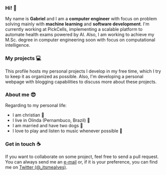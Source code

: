 ### Hi!  :wave:

My name is **Gabriel** and I am a **computer engineer** with focus on problem solving mainly with **machine learning** and **software development**. I'm currently working at PickCells, implementing a scalable platform to automate health exams powered by AI. Also, I am working to achieve my M.Sc. degree in computer engineering soon with focus on computational intelligence.

### My projects  :computer:

This profile hosts my personal projects I develop in my free time, which I try to keep it as organized as possible. Also, I'm developing a personal webpage with blogging capabilities to discuss more about these projects.

### About me  :sunglasses:

Regarding to my personal life:

* I am christian  :pray:
* I live in Olinda (Pernambuco, Brazil)  :pushpin:
* I am married and have two dogs  :ring:
* I love to play and listen to music whenever possible  :musical_note:

### Get in touch  :coffee:

If you want to collaborate on some project, feel free to send a pull request.
You can always send me an [e-mail](mailto:itsmealves@gmail.com) or, if it is your preference, you can find me on [Twitter (@_itsmealves)](https://twitter.com/_itsmealves).
